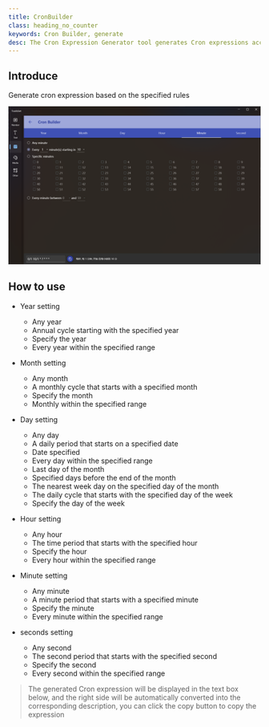 ```yaml
---
title: CronBuilder
class: heading_no_counter
keywords: Cron Builder, generate
desc: The Cron Expression Generator tool generates Cron expressions according to the specified rules
---
```


## Introduce

Generate cron expression based on the specified rules

![](../../assets/images/ToolsSet/TSDCronBuild.png)

## How to use

* Year setting
   * Any year
   * Annual cycle starting with the specified year
   * Specify the year
   * Every year within the specified range

* Month setting
   * Any month
   * A monthly cycle that starts with a specified month
   * Specify the month
   * Monthly within the specified range

* Day setting
   * Any day
   * A daily period that starts on a specified date
   * Date specified
   * Every day within the specified range
   * Last day of the month
   * Specified days before the end of the month
   * The nearest week day on the specified day of the month
   * The daily cycle that starts with the specified day of the week
   * Specify the day of the week

* Hour setting
   * Any hour
   * The time period that starts with the specified hour
   * Specify the hour
   * Every hour within the specified range

* Minute setting
   * Any minute
   * A minute period that starts with a specified minute
   * Specify the minute
   * Every minute within the specified range

* seconds setting
   * Any second
   * The second period that starts with the specified second
   * Specify the second
   * Every second within the specified range

> The generated Cron expression will be displayed in the text box below, and the right side will be automatically converted into the corresponding description, you can click the copy button to copy the expression